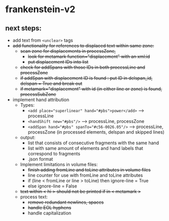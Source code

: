 # frankenstein-v2

## next steps:
- add text from `<unclear>` tags
- ~~add functionality for references to displaced text within same zone:~~
  - ~~scan zone for displacements in processZone,~~
    - ~~look for metamark function="displacement" with an xml:id~~
    - ~~put displacement IDs into list~~
  - ~~check for addSpans with those IDs in both processLine and processZone~~
  - ~~if addSpan with displacement ID is found : put ID in delspan_id, delspan = True and break out~~
  - ~~if metamark="displacement" with id (in either line or zone) is found, processSubZone~~
- implement hand attribution
  - Types:
    - `<add place="superlinear" hand="#pbs">power</add>` --> processLine
    - `<handShift new="#pbs"/>` --> processLine, processZone
    - `<addSpan hand="#pbs" spanTo="#c56-0026.05"/>` --> processLine, processZone (in processed elements, delspan and skipped lines)
  - output:
    - list that consists of consecutive fragments with the same hand
    - list with same amount of elements and hand labels that correspond to fragments
    - .json format
  - Implement limitations in volume files:
    - ~~finish adding fromLine and toLine attributes in volume files~~
    - line counter for use with fromLine and toLine attributes
    - if (line < fromLine or line > toLine) then ignore-line = True
    - else ignore-line = False
  - ~~text within < hi > should not be printed if in < metamark >~~
  - process text:
    - ~~remove redundant newlines, spaces~~
    - ~~handle EOL hyphens~~
    - handle capitalization
